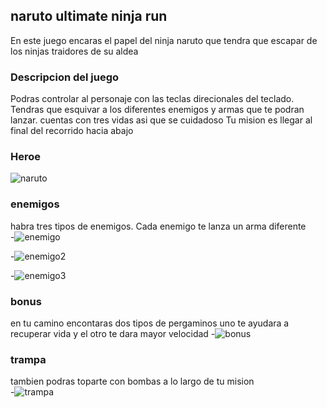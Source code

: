 ## naruto ultimate ninja run 

En este juego encaras el papel del ninja naruto que tendra que escapar de los ninjas traidores de su aldea

### Descripcion del juego

Podras controlar al personaje con las teclas direcionales del teclado. Tendras que esquivar a los diferentes enemigos y armas que te podran lanzar. cuentas con tres vidas asi que se cuidadoso
Tu mision es llegar al final del recorrido hacia abajo 


### Heroe
![naruto](https://encrypted-tbn0.gstatic.com/images?q=tbn:ANd9GcSyTx4pa4GIeT-7MlT6NjW38ihpWq4Gzquz1dKYtE4I-F1WFx4A)

### enemigos
habra tres tipos de enemigos. Cada enemigo te lanza un arma diferente  
-![enemigo](http://de.narutopedia.eu/images/thumb/b/b9/Shinobu.png/250px-Shinobu.png)

-![enemigo2](https://myanimelist.cdn-dena.com/r/360x360/images/characters/16/108064.jpg?s=7bb236cd25bb3ef970ccc0975afdd054)

-![enemigo3](https://myanimelist.cdn-dena.com/images/characters/13/108065.jpg)

### bonus
en tu camino encontaras dos tipos de pergaminos
uno te ayudara a recuperar vida y el otro te dara mayor velocidad
-![bonus](https://vignette.wikia.nocookie.net/naruto/images/b/b7/Rollos.png/revision/latest?cb=20160122204324&path-prefix=es)

### trampa
tambien podras toparte con bombas a lo largo de tu mision  
-![trampa](https://pm1.narvii.com/6471/23c02f0e65eb8b6508eada0f0ced243783048167_hq.jpg)


